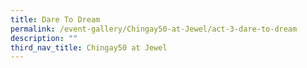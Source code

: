 ```yaml
---
title: Dare To Dream
permalink: /event-gallery/Chingay50-at-Jewel/act-3-dare-to-dream
description: ""
third_nav_title: Chingay50 at Jewel
---
```

